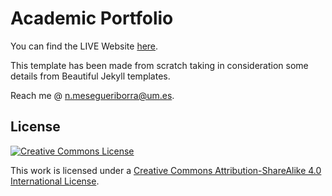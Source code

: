 Academic Portfolio
=====================================

You can find the LIVE Website [here](https://github.com/ramesh-ganapam/ramesh.ganpam.github.io).

This template has been made from scratch taking in consideration some details from Beautiful Jekyll templates.

Reach me @ [n.mesegueriborra@um.es](mailto:ramesh.ganapam@ku.edu).

License
-------

[![Creative Commons License](https://i.creativecommons.org/l/by-sa/4.0/88x31.png)](http://creativecommons.org/licenses/by-sa/4.0/)

This work is licensed under a [Creative Commons Attribution-ShareAlike 4.0 International License](http://creativecommons.org/licenses/by-sa/4.0/).
